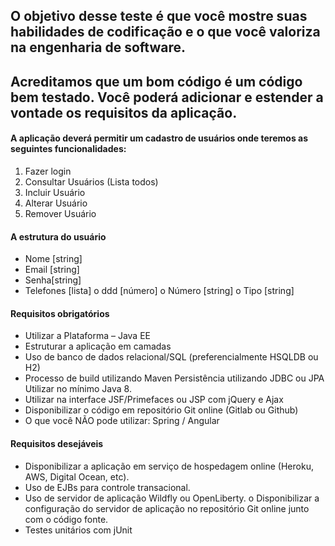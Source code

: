 ## O objetivo desse teste é que você mostre suas habilidades de codificação e o que você valoriza na engenharia de software. ##

## Acreditamos que um bom código é um código bem testado. Você poderá adicionar e estender a vontade os requisitos da aplicação. ##

#### A aplicação deverá permitir um cadastro de usuários onde teremos as seguintes funcionalidades: ####
1. Fazer login
2. Consultar Usuários (Lista todos)
3. Incluir Usuário
4. Alterar Usuário
5. Remover Usuário

#### A estrutura do usuário ####
- Nome [string]
- Email [string]
- Senha[string]
- Telefones [lista] o ddd [número] o Número [string] o Tipo [string]

#### Requisitos obrigatórios ####
- Utilizar a Plataforma – Java EE
- Estruturar a aplicação em camadas
- Uso de banco de dados relacional/SQL (preferencialmente HSQLDB ou H2)
- Processo de build utilizando Maven Persistência utilizando JDBC ou JPA Utilizar no mínimo Java 8.
- Utilizar na interface JSF/Primefaces ou JSP com jQuery e Ajax
- Disponibilizar o código em repositório Git online (Gitlab ou Github)
- O que você NÃO pode utilizar: Spring / Angular

#### Requisitos desejáveis ####
- Disponibilizar a aplicação em serviço de hospedagem online (Heroku, AWS, Digital Ocean, etc).
- Uso de EJBs para controle transacional.
- Uso de servidor de aplicação Wildfly ou OpenLiberty. o Disponibilizar a configuração do servidor de aplicação no repositório Git online junto com o código fonte.
- Testes unitários com jUnit
